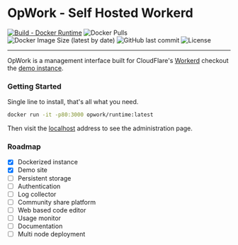 # OpWork - Self Hosted Workerd

[![Build - Docker Runtime](https://github.com/hisorange/opwork/actions/workflows/cd-runtime.yml/badge.svg?branch=main)](https://github.com/hisorange/opwork/actions/workflows/cd-runtime.yml)
![Docker Pulls](https://img.shields.io/docker/pulls/opwork/runtime?label=Docker%20Pulls)
![Docker Image Size (latest by date)](https://img.shields.io/docker/image-size/opwork/runtime?label=Docker%20Image)
![GitHub last commit](https://img.shields.io/github/last-commit/hisorange/opwork?label=Last%20Update)
![License](https://img.shields.io/github/license/hisorange/opwork?label=License)

---

OpWork is a management interface built for CloudFlare's [Workerd](https://github.com/cloudflare/workerd) checkout the [demo instance](https://runtime.opwork.dev).

### Getting Started

Single line to install, that's all what you need.

```bash
docker run -it -p80:3000 opwork/runtime:latest
```

Then visit the [localhost](http://localhost) address to see the administration page.

### Roadmap

- [x] Dockerized instance
- [x] Demo site
- [ ] Persistent storage
- [ ] Authentication
- [ ] Log collector
- [ ] Community share platform
- [ ] Web based code editor
- [ ] Usage monitor
- [ ] Documentation
- [ ] Multi node deployment
